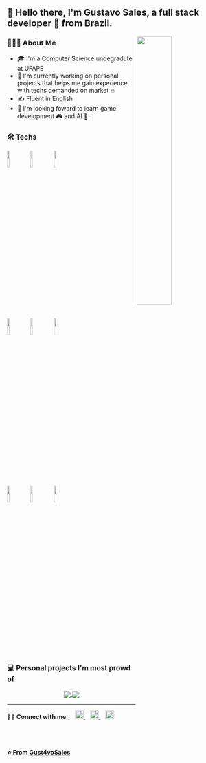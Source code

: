 ##  👋 Hello there, I'm Gustavo Sales, a full stack developer 🚀 from Brazil.

<!-- Provided by https://github.com/anuraghazra/github-readme-stats -->
<img width="40%" align="right" src="https://github-readme-stats.vercel.app/api/top-langs/?username=Gust4voSales&langs_count=6"/>

### 👨🏻‍💻 About Me
- 🎓 I'm a Computer Science undegradute at UFAPE
- 💼 I'm currently working on personal projects that helps me gain experience with techs demanded on market 🔥
- ✍️ Fluent in English
- 🌱 I'm looking foward to learn game development 🎮 and AI 🤖.

### 🛠 Techs
  <code><img width="10%" src="https://www.vectorlogo.zone/logos/typescriptlang/typescriptlang-ar21.svg"></code>
  <code><img width="10%" src="https://www.vectorlogo.zone/logos/python/python-ar21.svg"></code>
  <code><img width="10%" src="https://www.vectorlogo.zone/logos/w3_html5/w3_html5-ar21.svg"></code>
  <br/>
  <code><img width="10%" src="https://www.vectorlogo.zone/logos/reactjs/reactjs-ar21.svg"></code>
  <code><img width="10%" src="https://www.vectorlogo.zone/logos/nodejs/nodejs-ar21.svg"></code>
  <code><img width="10%" src="https://braze-marketing-assets.s3.amazonaws.com/images/partner_logos/react-native.png"></code>
  <br/>
  <code><img width="10%" src="https://www.vectorlogo.zone/logos/git-scm/git-scm-ar21.svg"></code>
  <code><img width="10%" src="https://www.vectorlogo.zone/logos/figma/figma-ar21.svg"></code>
  <code><img width="10%" src="https://www.vectorlogo.zone/logos/sass-lang/sass-lang-ar21.svg"></code>

### 💻 Personal projects I'm most prowd of
<p align="center">
  <a href="https://github.com/Gust4voSales/QuizSphere-Cliente" target="blank">
    <img align="center" src="https://github-readme-stats.vercel.app/api/pin/?username=Gust4voSales&repo=QuizSphere-Cliente" />
  </a>
  <a href="https://github.com/Gust4voSales/TIMES-Gerenciador-de-Foco" target="blank">
    <img align="center" src="https://github-readme-stats.vercel.app/api/pin/?username=Gust4voSales&repo=TIMES-Gerenciador-de-Foco" />
  </a>
</p>

**** 
<p> 
  <strong>🤝🏻 Connect with me:</strong>
  &nbsp;&nbsp;
  <a href="mailto:manoel0gustavo@gmail.com" target="blank">
    <img height="20" width="20" src="https://cdn.jsdelivr.net/npm/simple-icons@v3/icons/gmail.svg" />  
  </a>&nbsp;&nbsp;
  <a href="https://www.instagram.com/gust4_sales/" target="blank">
    <img height="20" width="20" src="https://cdn.jsdelivr.net/npm/simple-icons@v3/icons/instagram.svg" />  
  </a>&nbsp;&nbsp;
  <a href="https://www.youtube.com/channel/UCctz-c-Iz_L1OMUo2YQMnMg" target="blank">
    <img height="20" width="20" src="https://cdn.jsdelivr.net/npm/simple-icons@v3/icons/youtube.svg" />  
  </a>
</p>
                                                                                                    
<br/>  <br/>  
**⭐️ From [Gust4voSales](https://github.com/Gust4voSales)**

